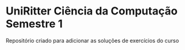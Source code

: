 # UniRitter Ciência da Computação Semestre 1
Repositório criado para adicionar as soluções de exercícios do curso
